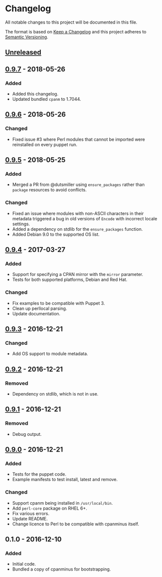 # Changelog
All notable changes to this project will be documented in this file.

The format is based on [Keep a Changelog](http://keepachangelog.com/en/1.0.0/)
and this project adheres to [Semantic Versioning](http://semver.org/spec/v2.0.0.html).

## [Unreleased]

## [0.9.7] - 2018-05-26
### Added
- Added this changelog.
- Updated bundled `cpanm` to 1.7044.

## [0.9.6] - 2018-05-26
### Changed
- Fixed issue #3 where Perl modules that cannot be imported were reinstalled
  on every puppet run.

## [0.9.5] - 2018-05-25
### Added
- Merged a PR from @dutsmiller using `ensure_packages` rather than `package`
  resources to avoid conflicts.

### Changed
- Fixed an issue where modules with non-ASCII characters in their metadata
  triggered a bug in old versions of `Encode` with incorrect locale settings.
- Added a dependency on stdlib for the `ensure_packages` function.
- Added Debian 9.0 to the supported OS list.

## [0.9.4] - 2017-03-27
### Added
- Support for specifying a CPAN mirror with the `mirror` parameter.
- Tests for both supported platforms, Debian and Red Hat.

### Changed
- Fix examples to be compatible with Puppet 3.
- Clean up perllocal parsing.
- Update documentation.

## [0.9.3] - 2016-12-21
### Changed
- Add OS support to module metadata.

## [0.9.2] - 2016-12-21
### Removed
- Dependency on stdlib, which is not in use.

## [0.9.1] - 2016-12-21
### Removed
- Debug output.

## [0.9.0] - 2016-12-21
### Added
- Tests for the puppet code.
- Example manifests to test install, latest and remove.

### Changed
- Support cpanm being installed in `/usr/local/bin`.
- Add `perl-core` package on RHEL 6+.
- Fix various errors.
- Update README.
- Change licence to Perl to be compatible with cpanminus itself.

## 0.1.0 - 2016-12-10
### Added
- Initial code.
- Bundled a copy of cpanminus for bootstrapping.

[Unreleased]: https://github.com/jamesmcdonald/puppet-cpanm/compare/v0.9.7...HEAD
[0.9.7]: https://github.com/jamesmcdonald/puppet-cpanm/compare/v0.9.6...v0.9.7
[0.9.6]: https://github.com/jamesmcdonald/puppet-cpanm/compare/v0.9.5...v0.9.6
[0.9.5]: https://github.com/jamesmcdonald/puppet-cpanm/compare/v0.9.4...v0.9.5
[0.9.4]: https://github.com/jamesmcdonald/puppet-cpanm/compare/v0.9.3...v0.9.4
[0.9.3]: https://github.com/jamesmcdonald/puppet-cpanm/compare/v0.9.2...v0.9.3
[0.9.2]: https://github.com/jamesmcdonald/puppet-cpanm/compare/v0.9.1...v0.9.2
[0.9.1]: https://github.com/jamesmcdonald/puppet-cpanm/compare/v0.9.0...v0.9.1
[0.9.0]: https://github.com/jamesmcdonald/puppet-cpanm/compare/v0.1.0...v0.9.0

